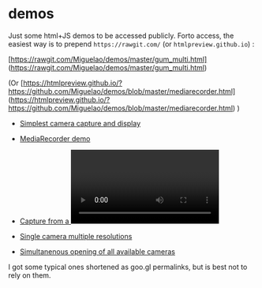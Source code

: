 demos
=====

Just some html+JS demos to be accessed publicly. Forto access, the easiest way is to prepend `https://rawgit.com/` (or `htmlpreview.github.io`) :

[https://rawgit.com/Miguelao/demos/master/gum_multi.html]
(https://rawgit.com/Miguelao/demos/master/gum_multi.html)

(Or
[https://htmlpreview.github.io/?https://github.com/Miguelao/demos/blob/master/mediarecorder.html]
(https://htmlpreview.github.io/?https://github.com/Miguelao/demos/blob/master/mediarecorder.html)
)

- [Simplest camera capture and display]([https://rawgit.com/Miguelao/demos/master/gum_simple.html])
- [MediaRecorder demo](https://rawgit.com/Miguelao/demos/master/mediarecorder.html)
- [Capture from a <video> tag]([https://rawgit.com/Miguelao/demos/master/videoelementcapture.html])

- [Single camera multiple resolutions](https://goo.gl/razUHd)
- [Simultanenous opening of all available cameras](https://goo.gl/yIa75b)

I got some typical ones shortened as goo.gl permalinks, but is best not to rely on them.

